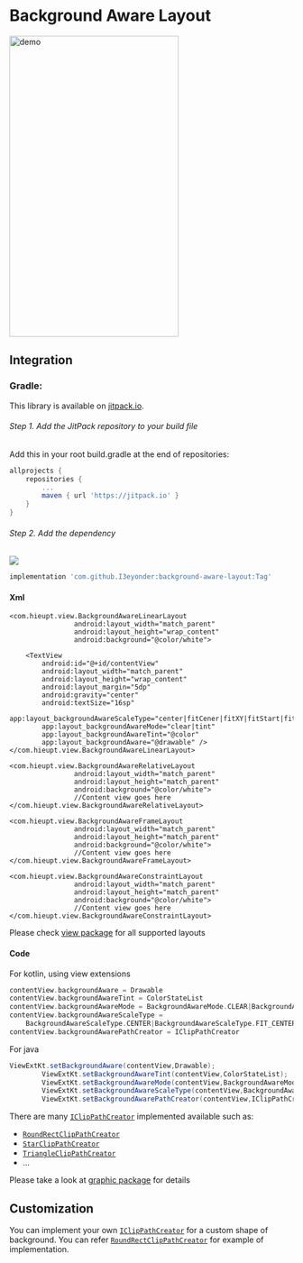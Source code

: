 # Background Aware Layout

<img alt="demo" height="534" src="screenshots/background-aware-layout.gif" width="300"/>

## Integration

### Gradle:

This library is available on [jitpack.io](https://jitpack.io/#I3eyonder/background-aware-layout).

###### Step 1. Add the JitPack repository to your build file

Add this in your root build.gradle at the end of repositories:

```gradle
allprojects {
    repositories {
        ...
        maven { url 'https://jitpack.io' }
    }
}
```

###### Step 2. Add the dependency

[![](https://jitpack.io/v/I3eyonder/background-aware-layout.svg)](https://jitpack.io/#I3eyonder/background-aware-layout)

```gradle
implementation 'com.github.I3eyonder:background-aware-layout:Tag'
```

#### Xml

```
<com.hieupt.view.BackgroundAwareLinearLayout
                android:layout_width="match_parent"
                android:layout_height="wrap_content"
                android:background="@color/white">

    <TextView
        android:id="@+id/contentView"
        android:layout_width="match_parent"
        android:layout_height="wrap_content"
        android:layout_margin="5dp"
        android:gravity="center"
        android:textSize="16sp"
        app:layout_backgroundAwareScaleType="center|fitCener|fitXY|fitStart|fitEnd"
        app:layout_backgroundAwareMode="clear|tint"
        app:layout_backgroundAwareTint="@color"
        app:layout_backgroundAware="@drawable" />
</com.hieupt.view.BackgroundAwareLinearLayout>

<com.hieupt.view.BackgroundAwareRelativeLayout
                android:layout_width="match_parent"
                android:layout_height="match_parent"
                android:background="@color/white">
                //Content view goes here
</com.hieupt.view.BackgroundAwareRelativeLayout>

<com.hieupt.view.BackgroundAwareFrameLayout
                android:layout_width="match_parent"
                android:layout_height="match_parent"
                android:background="@color/white">
                //Content view goes here
</com.hieupt.view.BackgroundAwareFrameLayout>

<com.hieupt.view.BackgroundAwareConstraintLayout
                android:layout_width="match_parent"
                android:layout_height="match_parent"
                android:background="@color/white">
                //Content view goes here
</com.hieupt.view.BackgroundAwareConstraintLayout>
```

Please
check [view package](https://github.com/hieupham1993/background-aware-layout/tree/master/backround-aware-layout/src/main/java/com/hieupt/view)
for all supported layouts

#### Code

For kotlin, using view extensions

```kotlin
contentView.backgroundAware = Drawable
contentView.backgroundAwareTint = ColorStateList
contentView.backgroundAwareMode = BackgroundAwareMode.CLEAR|BackgroundAwareMode.TINT
contentView.backgroundAwareScaleType =
    BackgroundAwareScaleType.CENTER|BackgroundAwareScaleType.FIT_CENTER|BackgroundAwareScaleType.FIT_XY|BackgroundAwareScaleType.FIT_START|BackgroundAwareScaleType.FIT_END
contentView.backgroundAwarePathCreator = IClipPathCreator
```

For java

```java
ViewExtKt.setBackgroundAware(contentView,Drawable);
        ViewExtKt.setBackgroundAwareTint(contentView,ColorStateList);
        ViewExtKt.setBackgroundAwareMode(contentView,BackgroundAwareMode.CLEAR|BackgroundAwareMode.TINT);
        ViewExtKt.setBackgroundAwareScaleType(contentView,BackgroundAwareScaleType.CENTER|BackgroundAwareScaleType.FIT_CENTER|BackgroundAwareScaleType.FIT_XY|BackgroundAwareScaleType.FIT_START|BackgroundAwareScaleType.FIT_END);
        ViewExtKt.setBackgroundAwarePathCreator(contentView,IClipPathCreator);
```

There are
many [`IClipPathCreator`](https://github.com/hieupham1993/background-aware-layout/blob/master/backround-aware-layout/src/main/java/com/hieupt/view/graphic/IClipPathCreator.kt)
implemented available such as:

- [`RoundRectClipPathCreator`](https://github.com/hieupham1993/background-aware-layout/blob/master/backround-aware-layout/src/main/java/com/hieupt/view/graphic/RoundRectClipPathCreator.kt)
- [`StarClipPathCreator`](https://github.com/hieupham1993/background-aware-layout/blob/master/backround-aware-layout/src/main/java/com/hieupt/view/graphic/StarClipPathCreator.kt)
- [`TriangleClipPathCreator`](https://github.com/hieupham1993/background-aware-layout/blob/master/backround-aware-layout/src/main/java/com/hieupt/view/graphic/TriangleClipPathCreator.kt)
- ...

Please take a look
at [graphic package](https://github.com/hieupham1993/background-aware-layout/tree/master/backround-aware-layout/src/main/java/com/hieupt/view/graphic)
for details

## Customization

You can implement your
own [`IClipPathCreator`](https://github.com/hieupham1993/background-aware-layout/blob/master/backround-aware-layout/src/main/java/com/hieupt/view/graphic/IClipPathCreator.kt)
for a custom shape of background. You can
refer [`RoundRectClipPathCreator`](https://github.com/hieupham1993/background-aware-layout/blob/master/backround-aware-layout/src/main/java/com/hieupt/view/graphic/RoundRectClipPathCreator.kt)
for example of implementation.
